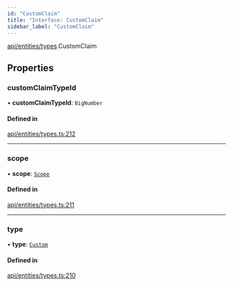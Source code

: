 ```yaml
---
id: "CustomClaim"
title: "Interface: CustomClaim"
sidebar_label: "CustomClaim"
---
```


[api/entities/types](../../../../../modules/API/Entities/Types/Types.md).CustomClaim

## Properties

### customClaimTypeId

• **customClaimTypeId**: `BigNumber`

#### Defined in

[api/entities/types.ts:212](https://github.com/PolymeshAssociation/polymesh-sdk/blob/978e4ded6/src/api/entities/types.ts#L212)

___

### scope

• **scope**: [`Scope`](../Scope/Scope.md)

#### Defined in

[api/entities/types.ts:211](https://github.com/PolymeshAssociation/polymesh-sdk/blob/978e4ded6/src/api/entities/types.ts#L211)

___

### type

• **type**: [`Custom`](../../../../../enums/API/Entities/Types/ClaimType/ClaimType.md#custom)

#### Defined in

[api/entities/types.ts:210](https://github.com/PolymeshAssociation/polymesh-sdk/blob/978e4ded6/src/api/entities/types.ts#L210)
